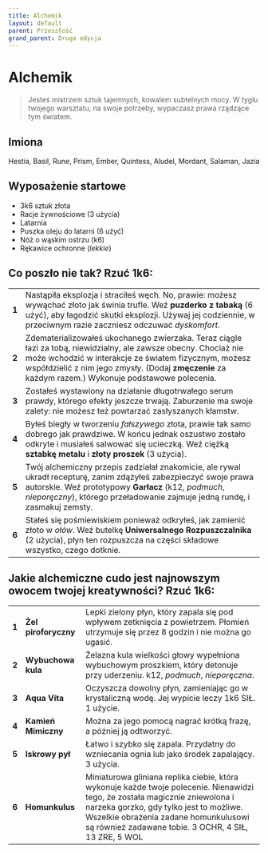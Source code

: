 ```yaml
---
title: Alchemik
layout: default
parent: Przeszłość
grand_parent: Druga edycja
---
```


# Alchemik

> Jesteś mistrzem sztuk tajemnych, kowalem subtelnych mocy. W tyglu twojego warsztatu, na swoje potrzeby, wypaczasz prawa rządzące tym światem.

## Imiona

Hestia, Basil, Rune, Prism, Ember, Quintess, Aludel, Mordant, Salaman, Jazia

## Wyposażenie startowe

- 3k6 sztuk złota
- Racje żywnościowe (3 użycia)
- Latarnia
- Puszka oleju do latarni (6 użyć)
- Nóż o wąskim ostrzu (k6)
- Rękawice ochronne (_lekkie_)

## Co poszło nie tak? Rzuć 1k6:

|       |                                                                                                                                                                                                                                                                                 |
| ----- | ------------------------------------------------------------------------------------------------------------------------------------------------------------------------------------------------------------------------------------------------------------------------------- |
| **1** | Nastąpiła eksplozja i straciłeś węch. No, prawie: możesz wywąchać złoto jak świnia trufle. Weź **puzderko z tabaką** (6 użyć), aby łagodzić skutki eksplozji. Używaj jej codziennie, w przeciwnym razie zaczniesz odczuwać _dyskomfort_.                                        |
| **2** | Zdematerializowałeś ukochanego zwierzaka. Teraz ciągle łazi za tobą, niewidzialny, ale zawsze obecny. Chociaż nie może wchodzić w interakcje ze światem fizycznym, możesz współdzielić z nim jego zmysły. (Dodaj **zmęczenie** za każdym razem.) Wykonuje podstawowe polecenia. |
| **3** | Zostałeś wystawiony na działanie długotrwałego serum prawdy, którego efekty jeszcze trwają. Zaburzenie ma swoje zalety: nie możesz też powtarzać zasłyszanych kłamstw.                                                                                                          |
| **4** | Byłeś biegły w tworzeniu _fałszywego_ złota, prawie tak samo dobrego jak prawdziwe. W końcu jednak oszustwo zostało odkryte i musiałeś salwować się ucieczką. Weź ciężką **sztabkę metalu** i **złoty proszek** (3 użycia).                                                     |
| **5** | Twój alchemiczny przepis zadziałał znakomicie, ale rywal ukradł recepturę, zanim zdążyłeś zabezpieczyć swoje prawa autorskie. Weź prototypowy **Garłacz** (k12, _podmuch_, _nieporęczny_), którego przeładowanie zajmuje jedną rundę, i zasmakuj zemsty.                        |
| **6** | Stałeś się pośmiewiskiem ponieważ odkryłeś, jak zamienić złoto w _ołów_. Weź butelkę **Uniwersalnego Rozpuszczalnika** (2 użycia), płyn ten rozpuszcza na części składowe wszystko, czego dotknie.                                                                              |

## Jakie alchemiczne cudo jest najnowszym owocem twojej kreatywności? Rzuć 1k6:

|       |                      |                                                                                                                                                                                                                                                                          |
| ----- | -------------------- | ------------------------------------------------------------------------------------------------------------------------------------------------------------------------------------------------------------------------------------------------------------------------ |
| **1** | **Żel piroforyczny** | Lepki zielony płyn, który zapala się pod wpływem zetknięcia z powietrzem. Płomień utrzymuje się przez 8 godzin i nie można go ugasić.                                                                                                                                    |
| **2** | **Wybuchowa kula**   | Żelazna kula wielkości głowy wypełniona wybuchowym proszkiem, który detonuje przy uderzeniu. k12, _podmuch_, _nieporęczna_.                                                                                                                                              |
| **3** | **Aqua Vita**        | Oczyszcza dowolny płyn, zamieniając go w krystaliczną wodę. Jej wypicie leczy 1k6 SIŁ. 1 użycie.                                                                                                                                                                         |
| **4** | **Kamień Mimiczny**  | Można za jego pomocą nagrać krótką frazę, a później ją odtworzyć.                                                                                                                                                                                                        |
| **5** | **Iskrowy pył**      | Łatwo i szybko się zapala. Przydatny do wzniecania ognia lub jako środek zapalający. 3 użycia.                                                                                                                                                                           |
| **6** | **Homunkulus**       | Miniaturowa gliniana replika ciebie, która wykonuje każde twoje polecenie. Nienawidzi tego, że została magicznie zniewolona i narzeka gorzko, gdy tylko jest to możliwe. Wszelkie obrażenia zadane homunkulusowi są również zadawane tobie. 3 OCHR, 4 SIŁ, 13 ZRE, 5 WOL |
